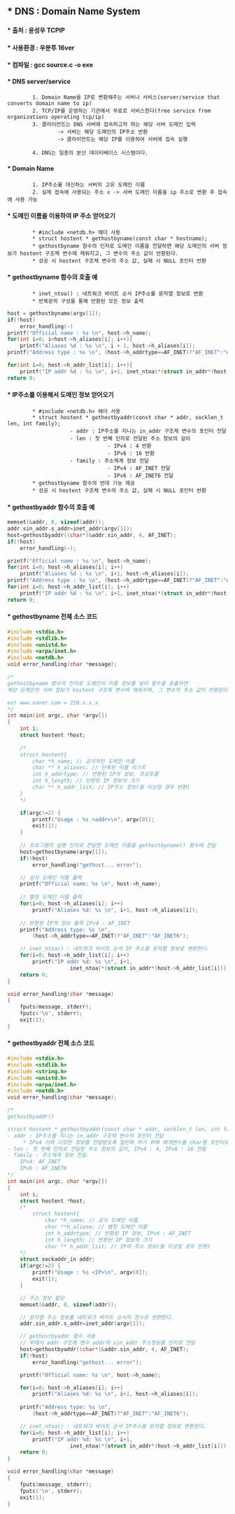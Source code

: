## * DNS : Domain Name System
#### * 출처 : 윤성우 TCPIP
#### * 사용환경 : 우분투 16ver
#### * 컴파일 : gcc source.c -o exe

#### * DNS server/service
			1. Domain Name을 IP로 변환해주는 서버나 서비스(server/service that converts domain name to ip)
			2. TCP/IP를 운영하는 기관에서 무료로 서비스한다(free service from organizations operating tcp/ip)
			3. 클라이언트는 DNS 서버에 접속하고자 하는 해당 서버 도메인 입력
					-> 서버는 해당 도메인의 IP주소 반환
					-> 클라이언트는 해당 IP를 이용하여 서버에 접속 실행

			4. DNS는 일종의 분산 데이터베이스 시스템이다.

#### * Domain Name   
			1. IP주소를 대신하는 서버의 고유 도메인 이름
			2. 실제 접속에 사용되는 주소 x -> 서버 도메인 이름을 ip 주소로 변환 후 접속에 사용 가능

			
#### * 도메인 이름을 이용하여 IP 주소 얻어오기
			* #include <netdb.h> 헤더 사용
			* struct hostent * gethostbyname(const char * hostname); 
			* gethostbyname 함수의 인자로 도메인 이름을 전달하면 해당 도메인의 서버 정보가 hostent 구조체 변수에 채워지고, 그 변수의 주소 값이 반환된다.
			* 성공 시 hostent 구조체 변수의 주소 값, 실패 시 NULL 포인터 반환 

#### * gethostbyname 함수의 호출 예
			* inet_ntoa() : 네트워크 바이트 순서 IP주소를 문자열 정보로 변환
			* 반복문의 구성을 통해 반환된 모든 정보 출력
```c
host = gethostbyname(argv[1]);
if(!host)
	error_handling(~)
printf("Official name : %s \n", host->h_name);
for(int i=0; i<host->h_aliases[i]; i++){
	printf("Aliases %d : %s \n", i + 1, host->h_aliases[i]);
printf("Address type : %s \n", (host->h_addrtype==AF_INET)?"AF_INET":"AF_INET6");

for(int i=0; host->h_addr_list[i]; i++){
	printf("IP addr %d : %s \n", i+1, inet_ntoa(*(struct in_addr*)host->h_addr_list[i]));
return 0;
```   

#### * IP주소를 이용해서 도메인 정보 얻어오기
			* #include <netdb.h> 헤더 사용
			* struct hostent * gethostbyaddr(const char * addr, socklen_t len, int family);
						- addr : IP주소를 지니는 in_addr 구조체 변수의 포인터 전달
						- len : 첫 번째 인자로 전달된 주소 정보의 길이
									- IPv4 : 4 반환
									- IPv6 : 16 반환
						- family : 주소체계 정보 전달
									- IPv4 : AF_INET 전달
									- IPv6 : AF_INET6 전달 
			* gethostbyname 함수의 반대 기능 제공
			* 성공 시 hostent 구조체 변수의 주소 값, 실패 시 NULL 포인터 반환 
			
#### * gethostbyaddr 함수의 호출 예

```c
memset(&addr, 0, sizeof(addr));
addr.sin_addr.s_addr=inet_addr(argv[1]);
host=gethostbyaddr((char*)&addr.sin_addr, 4, AF_INET);
if(!host)
	error_handling(~);

printf("Official name : %s \n", host->h_name);
for(int i=0; host->h_aliases[i]; i++)
	printf("Aliases %d : %s \n", i+1, host->h_aliases[i]);
printf("Address type : %s \n", (host->h_addrtype==AF_INET)?"AF_INET":"AF_INET6");
for(int i=0; host->h_addr_list[i]; i++)
	printf("IP addr %d : %s \n", i+1, inet_ntoa(*(struct in_addr*)host->h_addr_list[i]));
return 0;

```   

#### * gethostbyname 전체 소스 코드

```c
#include <stdio.h>
#include <stdlib.h>
#include <unistd.h>
#include <arpa/inet.h>
#include <netdb.h>
void error_handling(char *message);

/*
gethostbyname 함수의 인자로 도메인의 이름 정보를 넣어 함수를 호출하면
해당 도메인의 서버 정보가 hostent 구조체 변수에 채워지며, 그 변수의 주소 값이 반환된다.

ex) www.naver.com = 210.x.x.x
*/
int main(int argc, char *argv[])
{
	int i;
	struct hostent *host;
	
	/*
	struct hostent{
		char *h_name; // 공식적인 도메인 이름
		char ** h_aliases; // 단축된 이름 리스트
		int h_addrtype; // 반환된 IP의 정보, 프로토콜 
		int h_length; // 반환된 IP 정보의 크기
		char ** h_addr_list; // IP주소 정보(둘 이상일 경우 반환)
	}
	*/

	if(argc!=2) {
		printf("Usage : %s <addr>\n", argv[0]);
		exit(1);
	}
	
	// 프로그램의 실행 인자로 전달한 도메인 이름을 gethostbyname() 함수에 전달 
	host=gethostbyname(argv[1]);
	if(!host)
		error_handling("gethost... error");

	// 공식 도메인 이름 출력 
	printf("Official name: %s \n", host->h_name);
	
	// 별칭 도메인 이름 출력 
	for(i=0; host->h_aliases[i]; i++)
		printf("Aliases %d: %s \n", i+1, host->h_aliases[i]);
	
	// 반환된 IP의 정보 출력 IPv4 : AF_INET
	printf("Address type: %s \n", 
		(host->h_addrtype==AF_INET)?"AF_INET":"AF_INET6");

	// inet_ntoa() : 네트워크 바이트 순서 IP 주소를 문자열 정보로 변환한다.
	for(i=0; host->h_addr_list[i]; i++)
		printf("IP addr %d: %s \n", i+1,
					inet_ntoa(*(struct in_addr*)host->h_addr_list[i]));
	return 0;
}

void error_handling(char *message)
{
	fputs(message, stderr);
	fputc('\n', stderr);
	exit(1);
}

```   

#### * gethostbyaddr 전체 소스 코드

```c
#include <stdio.h>
#include <stdlib.h>
#include <string.h>
#include <unistd.h>
#include <arpa/inet.h>
#include <netdb.h>
void error_handling(char *message);

/*
gethostbyaddr()

struct hostent * gethostbyaddr(const char * addr, socklen_t len, int family);
- addr : IP주소를 지니는 in_addr 구조체 변수의 포인터 전달 
	 * IPv4 이외 다양한 정보를 전달받도록 일반화 하기 위해 매개변수를 char형 포인터로 선언 
- len : 첫 번째 인자로 전달된 주소 정보의 길이, IPv4 : 4, IPv6 : 16 전달
- family : 주소체계 정보 전달.
	IPv4: AF_INET
	IPv6 : AF_INET6
*/
int main(int argc, char *argv[])
{
	int i;
	struct hostent *host;
	/*
		struct hostent{
			char *h_name; // 공식 도메인 이름
			char **h_aliase; // 별칭 도메인 이름
			int h_addrtype; // 반환된 IP 정보, IPv4 : AF_INET 
			int h_length; // 반환된 IP 정보의 크기 
			char ** h_addr_list; // IP의 주소 정보(둘 이상일 경우 반환) 
	*/
	struct sockaddr_in addr;
	if(argc!=2) {
		printf("Usage : %s <IP>\n", argv[0]);
		exit(1);
	}

	// 주소 정보 할당 
	memset(&addr, 0, sizeof(addr));

	// 문자열 주소 정보를 네트워크 바이트 순서의 정수로 변환한다.
	addr.sin_addr.s_addr=inet_addr(argv[1]);

	// gethostbyaddr 함수 사용 
	// 위에서 addr 구조체 변수 addr의 sin_addr 주소정보를 인자로 전달 
	host=gethostbyaddr((char*)&addr.sin_addr, 4, AF_INET);
	if(!host)
		error_handling("gethost... error");

	printf("Official name: %s \n", host->h_name);

	for(i=0; host->h_aliases[i]; i++)
		printf("Aliases %d: %s \n", i+1, host->h_aliases[i]);
	
	printf("Address type: %s \n", 
		(host->h_addrtype==AF_INET)?"AF_INET":"AF_INET6");

	// inet_ntoa() : 네트워크 바이트 순서 IP주소를 문자열 정보로 변환한다.
	for(i=0; host->h_addr_list[i]; i++)
		printf("IP addr %d: %s \n", i+1,
					inet_ntoa(*(struct in_addr*)host->h_addr_list[i]));	
	return 0;
}

void error_handling(char *message)
{
	fputs(message, stderr);
	fputc('\n', stderr);
	exit(1);
}
```
